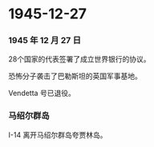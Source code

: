 # 1945-12-27

### 1945 年 12 月 27 日

28个国家的代表签署了成立世界银行的协议。

恐怖分子袭击了巴勒斯坦的英国军事基地。

Vendetta 号已退役。

### 马绍尔群岛

I-14 离开马绍尔群岛夸贾林岛。